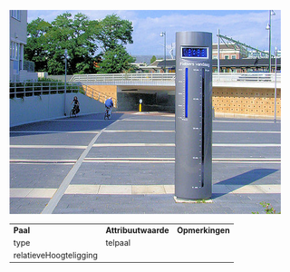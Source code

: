 ![](media/d9557a03e614417741d2a1a08646973e8e21a41a.jpg)

|                        |                     |                 |
|------------------------|---------------------|-----------------|
| **Paal**               | **Attribuutwaarde** | **Opmerkingen** |
| type                   | telpaal             |                 |
| relatieveHoogteligging |                     |                 |
